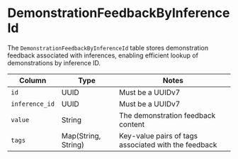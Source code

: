 # DemonstrationFeedbackByInferenceId

The `DemonstrationFeedbackByInferenceId` table stores demonstration feedback associated with inferences, enabling efficient lookup of demonstrations by inference ID.

| Column | Type | Notes |
| --- | --- | --- |
| `id` | UUID | Must be a UUIDv7 |
| `inference_id` | UUID | Must be a UUIDv7 |
| `value` | String | The demonstration feedback content |
| `tags` | Map(String, String) | Key-value pairs of tags associated with the feedback |
